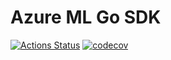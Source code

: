 # Azure ML Go SDK
[![Actions Status](https://github.com/telemaco019/azureml-workspace-go-sdk/workflows/build/badge.svg)](https://github.com/telemaco019/azureml-workspace-go-sdk/actions)
[![codecov](https://codecov.io/gh/telemaco019/azureml-workspace-go-sdk/branch/master/graph/badge.svg)](https://codecov.io/gh/telemaco019/azureml-workspace-go-sdk)